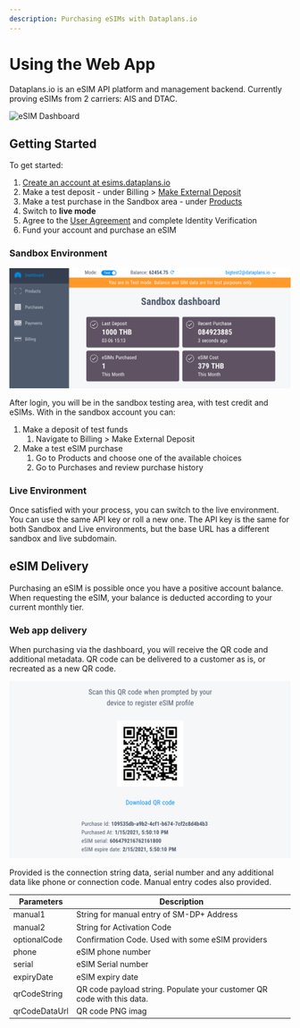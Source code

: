 ```yaml
---
description: Purchasing eSIMs with Dataplans.io
---
```


# Using the Web App

Dataplans.io is an eSIM API platform and management backend.  Currently proving eSIMs from 2 carriers: AIS and DTAC.

![eSIM Dashboard](.gitbook/assets/Screen\_Shot\_2021-01-18\_at\_11\_52\_36.png)

## Getting Started <a href="gettingstarted" id="gettingstarted"></a>

To get started:

1. [Create an account at esims.dataplans.io](https://esims.dataplans.io/signup) &#x20;
2. Make a test deposit - under Billing > [Make External Deposit](https://esims.dataplans.io/dashboard/billing/wires)
3. Make a test purchase in the Sandbox area - under [Products](https://esims.dataplans.io/dashboard/products)
4. Switch to **live mode**
5. Agree to the [User Agreement](https://dataplans.io/user-agreement/) and complete Identity Verification
6. Fund your account and purchase an eSIM

### **Sandbox Environment**

![Sandbox dashboard for making test purchases](<.gitbook/assets/Screen Shot 2021-01-27 at 09.28.30.png>)

After login, you will be in the sandbox testing  area, with test credit and eSIMs.  With in the sandbox account you can:

1. Make a deposit of test funds
   1. Navigate to Billing > Make External Deposit
2. Make a test  eSIM purchase
   1. Go to Products and choose one of the available choices
   2. Go to Purchases and review purchase history



### **Live Environment**

Once satisfied with your process, you can switch to the live environment.  You can use the same API key or roll a new one.  The API key is the same for both Sandbox and Live environments, but the base URL has a different sandbox and live subdomain.



## eSIM Delivery

Purchasing an eSIM is possible once you have a positive account balance.  When requesting the eSIM, your balance is deducted according to your current monthly tier.&#x20;

###

### Web app delivery&#x20;

When purchasing via the dashboard, you will receive the QR code and additional metadata. QR code can be delivered to a customer as is, or recreated as a new QR code.

![QR code payload purchased in the dashboard](<.gitbook/assets/Screen Shot 2021-01-15 at 17.50.30.png>)

Provided is the connection string data, serial number and any additional data like phone or connection code.  Manual entry codes also provided.&#x20;



| **Parameters** | Description                                                            |
| -------------- | ---------------------------------------------------------------------- |
| manual1        | String for manual entry of SM-DP+ Address                              |
| manual2        | String for Activation Code                                             |
| optionalCode   | Confirmation Code. Used with some eSIM providers                       |
| phone          | eSIM phone number                                                      |
| serial         | eSIM Serial number                                                     |
| expiryDate     | eSIM expiry date                                                       |
| qrCodeString   | QR code payload string. Populate your customer QR code with this data. |
| qrCodeDataUrl  | QR code PNG imag                                                       |

###
